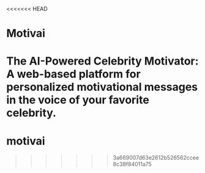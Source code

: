 <<<<<<< HEAD
# Motivai 
The AI-Powered Celebrity Motivator: A web-based platform for personalized motivational messages in the voice of your favorite celebrity. 
=======
# motivai
>>>>>>> 3a669007d63e2612b526562ccee8c38f84011a75
